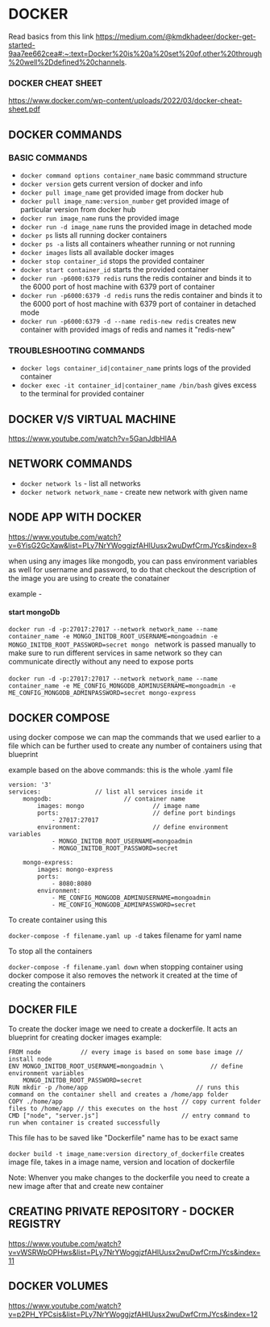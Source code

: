 # DOCKER

Read basics from this link
https://medium.com/@kmdkhadeer/docker-get-started-9aa7ee662cea#:~:text=Docker%20is%20a%20set%20of,other%20through%20well%2Ddefined%20channels.

### DOCKER CHEAT SHEET

https://www.docker.com/wp-content/uploads/2022/03/docker-cheat-sheet.pdf

## DOCKER COMMANDS

### BASIC COMMANDS

- `docker command options container_name` basic commmand structure
- `docker version` gets current version of docker and info
- `docker pull image_name` get provided image from docker hub
- `docker pull image_name:version_number` get provided image of particular version from docker hub
- `docker run image_name` runs the provided image
- `docker run -d image_name` runs the provided image in detached mode
- `docker ps` lists all running docker containers
- `docker ps -a` lists all containers wheather running or not running
- `docker images` lists all available docker images
- `docker stop container_id` stops the provided container
- `docker start container_id` starts the provided container
- `docker run -p6000:6379 redis` runs the redis container and binds it to the 6000 port of host machine with 6379 port of container
- `docker run -p6000:6379 -d redis` runs the redis container and binds it to the 6000 port of host machine with 6379 port of container in detached mode
- `docker run -p6000:6379 -d --name redis-new redis` creates new container with provided imags of redis and names it "redis-new"

### TROUBLESHOOTING COMMANDS

- `docker logs container_id|container_name` prints logs of the provided container
- `docker exec -it container_id|container_name /bin/bash` gives excess to the terminal for provided container

## DOCKER V/S VIRTUAL MACHINE

https://www.youtube.com/watch?v=5GanJdbHlAA

## NETWORK COMMANDS

- `docker network ls` - list all networks
- `docker network network_name` - create new network with given name

## NODE APP WITH DOCKER

https://www.youtube.com/watch?v=6YisG2GcXaw&list=PLy7NrYWoggjzfAHlUusx2wuDwfCrmJYcs&index=8

when using any images like mongodb, you can pass environment variables as well for username and password, to do that checkout the description of the image you are using to create the conatainer

example -

#### start mongoDb

`docker run -d -p:27017:27017 --network network_name --name container_name -e MONGO_INITDB_ROOT_USERNAME=mongoadmin -e MONGO_INITDB_ROOT_PASSWORD=secret mongo ` network is passed manually to make sure to run different services in same network so they can communicate directly without any need to expose ports

####

`docker run -d -p:27017:27017 --network network_name --name container_name -e ME_CONFIG_MONGODB_ADMINUSERNAME=mongoadmin -e ME_CONFIG_MONGODB_ADMINPASSWORD=secret mongo-express`

## DOCKER COMPOSE

using docker compose we can map the commands that we used earlier to a file which can be further used to create any number of containers using that blueprint

example based on the above commands: this is the whole .yaml file

```
version: '3'
services:               // list all services inside it
    mongodb:                    // container name
        images: mongo                   // image name
        ports:                          // define port bindings
            - 27017:27017
        environment:                    // define environment variables
            - MONGO_INITDB_ROOT_USERNAME=mongoadmin
            - MONGO_INITDB_ROOT_PASSWORD=secret

    mongo-express:
        images: mongo-express
        ports:
            - 8080:8080
        environment:
            - ME_CONFIG_MONGODB_ADMINUSERNAME=mongoadmin
            - ME_CONFIG_MONGODB_ADMINPASSWORD=secret
```

To create container using this

`docker-compose -f filename.yaml up -d` takes filename for yaml name

To stop all the containers

`docker-compose -f filename.yaml down` when stopping container using docker compose it also removes the network it created at the time of creating the containers

## DOCKER FILE

To create the docker image we need to create a dockerfile. It acts an blueprint for creating docker images
example:

```
FROM node           // every image is based on some base image // install node
ENV MONGO_INITDB_ROOT_USERNAME=mongoadmin \             // define environment variables
    MONGO_INITDB_ROOT_PASSWORD=secret
RUN mkdir -p /home/app                              // runs this command on the container shell and creates a /home/app folder
COPY ./home/app                                 // copy current folder files to /home/app // this executes on the host
CMD ["node", "server.js"]                       // entry command to run when container is created successfully
```

This file has to be saved like "Dockerfile" name has to be exact same

`docker build -t image_name:version directory_of_dockerfile` creates image file, takes in a image name, version and location of dockerfile

Note: Whenver you make changes to the dockerfile you need to create a new image after that and create new container

## CREATING PRIVATE REPOSITORY - DOCKER REGISTRY

https://www.youtube.com/watch?v=vWSRWpOPHws&list=PLy7NrYWoggjzfAHlUusx2wuDwfCrmJYcs&index=11

## DOCKER VOLUMES

https://www.youtube.com/watch?v=p2PH_YPCsis&list=PLy7NrYWoggjzfAHlUusx2wuDwfCrmJYcs&index=12
